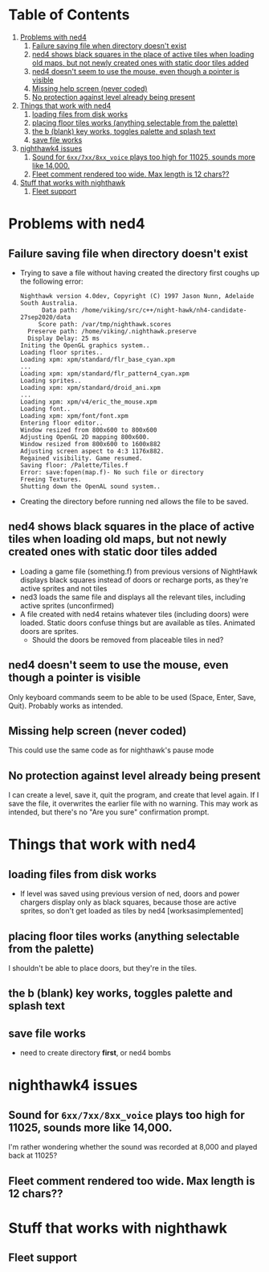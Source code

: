 
# Table of Contents

1.  [Problems with ned4](#orgedb8ab3)
    1.  [Failure saving file when directory doesn't exist](#org9e37dcc)
    2.  [ned4 shows black squares in the place of active tiles when loading old maps, but not newly created ones with static door tiles added](#org971c13f)
    3.  [ned4 doesn't seem to use the mouse, even though a pointer is visible](#orga3d69a6)
    4.  [Missing help screen (never coded)](#org1f7c048)
    5.  [No protection against level already being present](#orgd20aeeb)
2.  [Things that work with ned4](#org3f70794)
    1.  [loading files from disk works](#org2d04c92)
    2.  [placing floor tiles works (anything selectable from the palette)](#orgf3abaed)
    3.  [the b (blank) key works, toggles palette and splash text](#org6aba464)
    4.  [save file works](#org54630ec)
3.  [nighthawk4 issues](#org551f1c7)
    1.  [Sound for `6xx/7xx/8xx_voice` plays too high for 11025, sounds more like 14,000.](#org7091349)
    2.  [Fleet comment rendered too wide. Max length is 12 chars??](#org16a03a2)
4.  [Stuff that works with nighthawk](#orgb2806bc)
    1.  [Fleet support](#org02cad9e)



<a id="orgedb8ab3"></a>

# Problems with ned4


<a id="org9e37dcc"></a>

## Failure saving file when directory doesn't exist

-   Trying to save a file without having created the directory first coughs up the following error:
    
        Nighthawk version 4.0dev, Copyright (C) 1997 Jason Nunn, Adelaide South Australia.
              Data path: /home/viking/src/c++/night-hawk/nh4-candidate-27sep2020/data
             Score path: /var/tmp/nighthawk.scores
          Preserve path: /home/viking/.nighthawk.preserve
          Display Delay: 25 ms
        Initing the OpenGL graphics system..
        Loading floor sprites..
        Loading xpm: xpm/standard/flr_base_cyan.xpm
        ...
        Loading xpm: xpm/standard/flr_pattern4_cyan.xpm
        Loading sprites..
        Loading xpm: xpm/standard/droid_ani.xpm
        ...
        Loading xpm: xpm/v4/eric_the_mouse.xpm
        Loading font..
        Loading xpm: xpm/font/font.xpm
        Entering floor editor..
        Window resized from 800x600 to 800x600
        Adjusting OpenGL 2D mapping 800x600.
        Window resized from 800x600 to 1600x882
        Adjusting screen aspect to 4:3 1176x882.
        Regained visibility. Game resumed.
        Saving floor: /Palette/Tiles.f
        Error: save:fopen(map.f)- No such file or directory
        Freeing Textures.
        Shutting down the OpenAL sound system..
-   Creating the directory before running ned allows the file to be saved.


<a id="org971c13f"></a>

## ned4 shows black squares in the place of active tiles when loading old maps, but not newly created ones with static door tiles added

-   Loading a game file (something.f) from previous versions of NightHawk displays black squares instead of doors or recharge ports, as they're active sprites and not tiles
-   ned3 loads the same file and displays all the relevant tiles, including active sprites (unconfirmed)
-   A file created with ned4 retains whatever tiles (including doors) were loaded. Static doors confuse things but are available as tiles. Animated doors are sprites.
    -   Should the doors be removed from placeable tiles in ned?


<a id="orga3d69a6"></a>

## ned4 doesn't seem to use the mouse, even though a pointer is visible

Only keyboard commands seem to be able to be used (Space, Enter, Save, Quit). Probably works as intended.


<a id="org1f7c048"></a>

## Missing help screen (never coded)

This could use the same code as for nighthawk's pause mode


<a id="orgd20aeeb"></a>

## No protection against level already being present

I can create a level, save it, quit the program, and create that level again. If I save the file, it overwrites the earlier file with no warning.
This may work as intended, but there's no "Are you sure" confirmation prompt.


<a id="org3f70794"></a>

# Things that work with ned4


<a id="org2d04c92"></a>

## loading files from disk works

-   If level was saved using previous version of ned, doors and power chargers display only as black squares, because those are active sprites, so don't get loaded as tiles by ned4 [worksasimplemented]


<a id="orgf3abaed"></a>

## placing floor tiles works (anything selectable from the palette)

I shouldn't be able to place doors, but they're in the tiles.


<a id="org6aba464"></a>

## the b (blank) key works, toggles palette and splash text


<a id="org54630ec"></a>

## save file works

-   need to create directory **first**, or ned4 bombs


<a id="org551f1c7"></a>

# nighthawk4 issues


<a id="org7091349"></a>

## Sound for `6xx/7xx/8xx_voice` plays too high for 11025, sounds more like 14,000.

I'm rather wondering whether the sound was recorded at 8,000 and played back at 11025?


<a id="org16a03a2"></a>

## Fleet comment rendered too wide. Max length is 12 chars??


<a id="orgb2806bc"></a>

# Stuff that works with nighthawk


<a id="org02cad9e"></a>

## Fleet support

